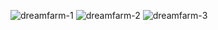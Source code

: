 ![dreamfarm-1](https://github.com/user-attachments/assets/47587d1f-10bc-4258-a14d-92e228134bbe)
![dreamfarm-2](https://github.com/user-attachments/assets/2a1d57a2-edc5-49a0-862b-cab7ff825618)
![dreamfarm-3](https://github.com/user-attachments/assets/7774097d-d5c9-4295-ad0c-afc9572fcb4a)
